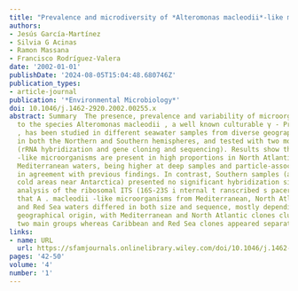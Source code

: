 ```yaml
---
title: "Prevalence and microdiversity of *Alteromonas macleodii*‐like microorganisms in different oceanic regions"
authors:
- Jesús García‐Martínez
- Silvia G Acinas
- Ramon Massana
- Francisco Rodríguez‐Valera
date: '2002-01-01'
publishDate: '2024-08-05T15:04:48.680746Z'
publication_types:
- article-journal
publication: '*Environmental Microbiology*'
doi: 10.1046/j.1462-2920.2002.00255.x
abstract: Summary  The presence, prevalence and variability of microorganisms related
  to the species Alteromonas macleodii , a well known culturable γ ‐ Proteobacterium
  , has been studied in different seawater samples from diverse geographical locations,
  in both the Northern and Southern hemispheres, and tested with two molecular techniques
  (rRNA hybridization and gene cloning and sequencing). Results show that A. macleodii
  ‐like microorganisms are present in high proportions in North Atlantic and, especially,
  Mediterranean waters, being higher at deep samples and particle‐associated fractions,
  in agreement with previous findings. In contrast, Southern samples (all from very
  cold areas near Antarctica) presented no significant hybridization signals. The
  analysis of the ribosomal ITS (16S‐23S i nternal t ranscribed s pacers) revealed
  that A . macleodii ‐like microorganisms from Mediterranean, North Atlantic, Caribbean
  and Red Sea waters differed in both size and sequence, mostly depending on their
  geographical origin, with Mediterranean and North Atlantic clones clustering into
  two main groups whereas Caribbean and Red Sea clones appeared separated.
links:
- name: URL
  url: https://sfamjournals.onlinelibrary.wiley.com/doi/10.1046/j.1462-2920.2002.00255.x
pages: '42-50'
volume: '4'
number: '1'
---
```

